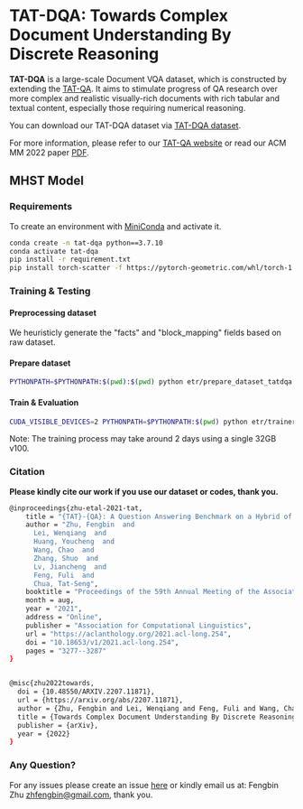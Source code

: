 TAT-DQA: Towards Complex Document Understanding By Discrete Reasoning
====================

**TAT-DQA** is a large-scale Document VQA dataset, which is constructed by extending the [TAT-QA](https://github.com/NExTplusplus/TAT-QA). It aims to stimulate progress of QA research over more complex and realistic visually-rich documents with rich tabular and textual content, especially those requiring numerical reasoning.


You can download our TAT-DQA dataset via [TAT-DQA dataset](https://drive.google.com/drive/folders/1SGpZyRWqycMd_dZim1ygvWhl5KdJYDR2).
                
For more information, please refer to our [TAT-QA website](https://nextplusplus.github.io/TAT-DQA/) or read our ACM MM 2022 paper [PDF](https://arxiv.org/pdf/2207.11871.pdf).

## MHST Model

### Requirements

To create an environment with [MiniConda](https://docs.conda.io/en/latest/miniconda.html) and activate it.

```bash
conda create -n tat-dqa python==3.7.10
conda activate tat-dqa
pip install -r requirement.txt
pip install torch-scatter -f https://pytorch-geometric.com/whl/torch-1.7.0+${CUDA}.html
```


### Training & Testing

#### Preprocessing dataset

We heuristicly generate the "facts" and "block_mapping" fields based on raw dataset.


#### Prepare dataset

```bash
PYTHONPATH=$PYTHONPATH:$(pwd):$(pwd) python etr/prepare_dataset_tatdqa.py  —-encoder=layoutlm_v2 --mode [train/dev/test]
```

#### Train & Evaluation 
```bash
CUDA_VISIBLE_DEVICES=2 PYTHONPATH=$PYTHONPATH:$(pwd) python etr/trainer.py --data_dir dataset_tatdqa/ --save_dir ./checkpoint/model  --batch_size 64 --eval_batch_size 32 --max_epoch 30 --warmup 0.06 --optimizer adam --learning_rate 5e-4 --weight_decay 0.01 --seed 123 --gradient_accumulation_steps 8 --bert_learning_rate 1.5e-5 --bert_weight_decay 0.01 --tree_learning_rate 5e-4 --tree_weight_decay 0.01 --log_per_updates 50 --eps 1e-5 --encoder layoutlm_v2
```

Note: The training process may take around 2 days using a single 32GB v100.

### Citation

__Please kindly cite our work if you use our dataset or codes, thank you.__
```bash
@inproceedings{zhu-etal-2021-tat,
    title = "{TAT}-{QA}: A Question Answering Benchmark on a Hybrid of Tabular and Textual Content in Finance",
    author = "Zhu, Fengbin  and
      Lei, Wenqiang  and
      Huang, Youcheng  and
      Wang, Chao  and
      Zhang, Shuo  and
      Lv, Jiancheng  and
      Feng, Fuli  and
      Chua, Tat-Seng",
    booktitle = "Proceedings of the 59th Annual Meeting of the Association for Computational Linguistics and the 11th International Joint Conference on Natural Language Processing (Volume 1: Long Papers)",
    month = aug,
    year = "2021",
    address = "Online",
    publisher = "Association for Computational Linguistics",
    url = "https://aclanthology.org/2021.acl-long.254",
    doi = "10.18653/v1/2021.acl-long.254",
    pages = "3277--3287"
}


@misc{zhu2022towards,
  doi = {10.48550/ARXIV.2207.11871},
  url = {https://arxiv.org/abs/2207.11871},
  author = {Zhu, Fengbin and Lei, Wenqiang and Feng, Fuli and Wang, Chao and Zhang, Haozhou and Chua, Tat-Seng},
  title = {Towards Complex Document Understanding By Discrete Reasoning},
  publisher = {arXiv},
  year = {2022}
}
```

### Any Question?

For any issues please create an issue [here](https://github.com/nextplusplus/TAT-DQA/issues) or kindly email us at:
Fengbin Zhu [zhfengbin@gmail.com](mailto:zhfengbin@gmail.com), thank you.
